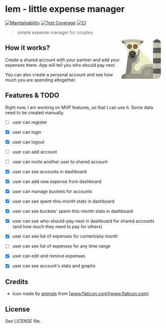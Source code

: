 # lem - little expense manager
[![Maintainability](https://api.codeclimate.com/v1/badges/9ef17988c4b308de63ce/maintainability)](https://codeclimate.com/github/hovancik/little_expense_manager/maintainability) [![Test Coverage](https://api.codeclimate.com/v1/badges/9ef17988c4b308de63ce/test_coverage)](https://codeclimate.com/github/hovancik/little_expense_manager/test_coverage) [![CI](https://github.com/hovancik/little_expense_manager/actions/workflows/verify.yml/badge.svg?branch=trunk)](https://github.com/hovancik/little_expense_manager/actions/workflows/verify.yml)

 > simple expense manager for couples

 <img src="https://raw.githubusercontent.com/hovancik/little_expense_manager/master/lem128.png" align="right">

## How it works?

Create a shared account with your partner and add your expenses there. App will tell you who should pay next.

You can also create a personal account and see how much you are spending altogether.

## Features & TODO

Right now, I am working on MVP features, so that I can use it. Some data need to be created manually.

- [ ] user can register
- [x] user can login
- [x] user can logout
- [ ] user can add account
- [ ] user can invite another user to shared account
- [x] user can see accounts in dashboard
- [x] user can add new expense from dashboard
- [x] user can manage buckets for accounts
- [x] user can see spent-this-month stats in dashboard
- [x] user can see buckets' spent-this-month stats in dashboard
- [x] user can see who-should-pay-next in dashboard for shared accounts (and how much they need to pay for others)
- [x] user can see list of expenses for current/any month
- [ ] user can see list of expenses for any time range
- [x] user can edit and remove expenses
- [x] user can see account's stats and graphs


## Credits

- Icon made by [animals](https://www.shareicon.net/author/animals) from [www.flaticon.com](www.flaticon.com)

## License

See LICENSE file.
